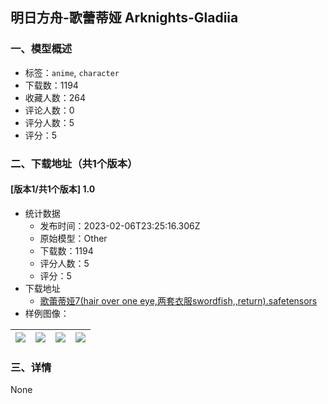 ## 明日方舟-歌蕾蒂娅 Arknights-Gladiia
### 一、模型概述

- 标签：`anime`, `character`
- 下载数：1194
- 收藏人数：264
- 评论人数：0
- 评分人数：5
- 评分：5

### 二、下载地址（共1个版本）

#### [版本1/共1个版本] 1.0

- 统计数据
  - 发布时间：2023-02-06T23:25:16.306Z
  - 原始模型：Other
  - 下载数：1194
  - 评分人数：5
  - 评分：5
- 下载地址
  - [歌蕾蒂娅7(hair over one eye,两套衣服swordfish,,return).safetensors](https://civitai.com/api/download/models/7190)
- 样例图像：

| <img src="https://image.civitai.com/xG1nkqKTMzGDvpLrqFT7WA/48674d43-150d-4afd-21d3-8aca298a6100/width=450/66341.jpeg" /> | <img src="https://image.civitai.com/xG1nkqKTMzGDvpLrqFT7WA/09648117-fc83-4c86-0083-333a32889e00/width=450/66340.jpeg" /> | <img src="https://image.civitai.com/xG1nkqKTMzGDvpLrqFT7WA/67708322-a017-4826-299b-2806045f1100/width=450/66339.jpeg" /> | <img src="https://image.civitai.com/xG1nkqKTMzGDvpLrqFT7WA/804cbde1-2256-4045-aede-396e4b610b00/width=450/66338.jpeg" /> |
| ---- | ---- | ---- | ---- |


### 三、详情
None